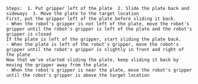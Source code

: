 
    Steps:  1. Put gripper left of the plate  2. Slide the plate back and sideways  3. Move the plate to the target location
    First, put the gripper left of the plate before sliding it back.
    - When the robot's gripper is not left of the plate, move the robot's gripper until the robot's gripper is left of the plate and the robot's gripper is closed
    If the plate is left of the gripper, start sliding the plate back.
    - When the plate is left of the robot's gripper, move the robot's gripper until the robot's gripper is slightly in front and right of the plate
    Now that we've started sliding the plate, keep sliding it back by moving the gripper away from the plate.
    - When the robot's gripper is near the plate, move the robot's gripper until the robot's gripper is above the target location